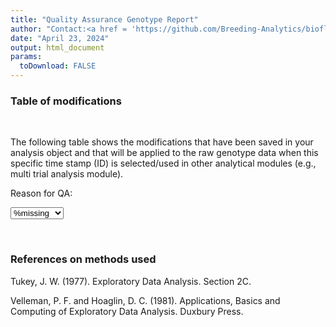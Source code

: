 ```yaml
---
title: "Quality Assurance Genotype Report"
author: "Contact:<a href = 'https://github.com/Breeding-Analytics/bioflow' target = '_blank'>Breeding Analytics Team, OneCGIAR</a> breedinganalytics@cgiar.org"
date: "April 23, 2024"  
output: html_document
params:
  toDownload: FALSE
---
```









### Table of modifications
<p>&nbsp;</p>

The following table shows the modifications that have been saved in your analysis object and that will be applied to the raw genotype data when this specific time stamp (ID) is selected/used in other analytical modules (e.g., multi trial analysis module).

<!--html_preserve--><div class="form-group shiny-input-container">
<label class="control-label" id="qaGenoApp_1-traitQa-label" for="qaGenoApp_1-traitQa">Reason for QA:</label>
<div>
<select id="qaGenoApp_1-traitQa" class="shiny-input-select"><option value="%missing" selected>%missing</option>
<option value="MAF">MAF</option>
<option value="inbreeding">inbreeding</option>
<option value="impute">impute</option></select>
<script type="application/json" data-for="qaGenoApp_1-traitQa" data-nonempty="">{"plugins":["selectize-plugin-a11y"]}</script>
</div>
</div><!--/html_preserve-->


<!--html_preserve--><div class="datatables html-widget html-widget-output shiny-report-size html-fill-item" id="qaGenoApp_1-oute0ec3600996eba37" style="width:100%;height:auto;"></div><!--/html_preserve-->


<p>&nbsp;</p>

### References on methods used

Tukey, J. W. (1977). Exploratory Data Analysis. Section 2C.

Velleman, P. F. and Hoaglin, D. C. (1981). Applications, Basics and Computing of Exploratory Data Analysis. Duxbury Press.


<p>&nbsp;</p>



